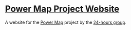 # [Power Map Project Website](https://24-hours.github.io/power-map/)

A website for the [Power Map](https://github.com/24-hours/power-map) project by the [24-hours group](https://github.com/24-hours).
